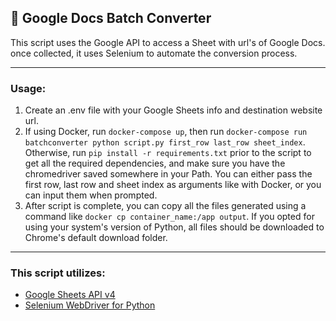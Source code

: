 ## 📝 Google Docs Batch Converter

This script uses the Google API to access a Sheet with url's of Google Docs. once collected, it uses Selenium to automate the conversion process.

---

### Usage:
1. Create an .env file with your Google Sheets info and destination website url.
2. If using Docker, run `docker-compose up`, then run `docker-compose run batchconverter python script.py first_row last_row sheet_index`. Otherwise, run `pip install -r requirements.txt` prior to the script to get all the required dependencies, and make sure you have the chromedriver saved somewhere in your Path. You can either pass the first row, last row and sheet index as arguments like with Docker, or you can input them when prompted.
3. After script is complete, you can copy all the files generated using a command like `docker cp container_name:/app output`. If you opted for using your system's version of Python, all files should be downloaded to Chrome's default download folder.

---

### This script utilizes:

* [Google Sheets API v4](https://developers.google.com/sheets/api/quickstart/python)
* [Selenium WebDriver for Python](https://www.selenium.dev/selenium/docs/api/py/api.html)